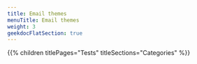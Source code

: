 ```yaml
---
title: Email themes
menuTitle: Email themes
weight: 3 
geekdocFlatSection: true
---
```


{{% children titlePages="Tests" titleSections="Categories" %}}
